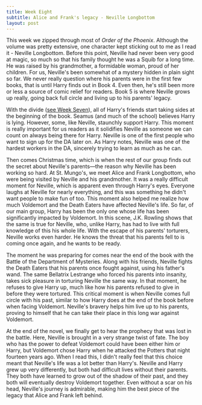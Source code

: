 ```yaml
---
title: Week Eight
subtitle: Alice and Frank's legacy - Neville Longbottom
layout: post
---
```




This week we zipped through most of *Order of the Phoenix*. Although the volume was pretty extensive, one character kept sticking out to me as I read it - Neville Longbottom. Before this point, Neville had never been very good at magic, so much so that his family thought he was a Squib for a long time. He was raised by his grandmother, a formidable woman, proud of her children. For us, Neville's been somewhat of a mystery hidden in plain sight so far. We never really question where his parents were in the first few books, that is until Harry finds out in Book 4. Even then, he's still been more or less a source of comic relief for readers. Book 5 is where Neville grows up really, going back full circle and living up to his parents' legacy. 

With the divide ([see Week Seven](#week-seven)), all of Harry's friends start taking sides at the beginning of the book. Seamus (and much of the school) believes Harry is lying. However, some, like Neville, staunchly support Harry. This moment is really important for us readers as it solidifies Neville as someone we can count on always being there for Harry. Neville is one of the first people who want to sign up for the DA later on. As Harry notes, Neville was one of the hardest workers in the DA, sincerely trying to learn as much as he can. 

Then comes Christmas time, which is when the rest of our group finds out the secret about Neville's parents—the reason why Neville has been working so hard. At St. Mungo's, we meet Alice and Frank Longbottom, who were being visited by Neville and his grandmother. It was a really difficult moment for Neville, which is apparent even through Harry's eyes. Everyone laughs at Neville for nearly everything, and this was something he didn't want people to make fun of too. This moment also helped me realize how much Voldemort and the Death Eaters have affected Neville's life. So far, of our main group, Harry has been the only one whose life has been significantly impacted by Voldemort. In this scene, J.K. Rowling shows that the same is true for Neville, who, unlike Harry, has had to live with full knowledge of this his whole life. With the escape of his parents' torturers, Neville works even harder. He knows the threat that his parents fell to is coming once again, and he wants to be ready.

The moment he was preparing for comes near the end of the book with the Battle of the Department of Mysteries. Along with his friends, Neville fights the Death Eaters that his parents once fought against, using his father's wand. The same Bellatrix Lestrange who forced his parents into insanity, takes sick pleasure in torturing Neville the same way. In that moment, he refuses to give Harry up, much like how his parents refused to give in before they were tortured. This critical moment is when Neville comes full circle with his past, similar to how Harry does at the end of the book before when facing Voldemort. Neville's bravery helps him live up to his parents, proving to himself that he can take their place in this long war against Voldemort. 

At the end of the novel, we finally get to hear the prophecy that was lost in the battle. Here, Neville is brought in a very strange twist of fate. The boy who has the power to defeat Voldemort could have been either him or Harry, but Voldemort chose Harry when he attacked the Potters that night fourteen years ago. When I read this, I didn't really feel that this choice meant that Neville's life was a lot better than Harry's. Neville and Harry grew up very differently, but both had difficult lives without their parents. They both have learned to grow out of the shadow of their past, and they both will eventually destroy Voldemort together. Even without a scar on his head, Neville's journey is admirable, making him the best piece of the legacy that Alice and Frank left behind.















